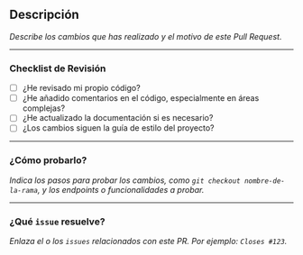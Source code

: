 ## Descripción

_Describe los cambios que has realizado y el motivo de este Pull Request._

---

### Checklist de Revisión

- [ ] ¿He revisado mi propio código?
- [ ] ¿He añadido comentarios en el código, especialmente en áreas complejas?
- [ ] ¿He actualizado la documentación si es necesario?
- [ ] ¿Los cambios siguen la guía de estilo del proyecto?

---

### ¿Cómo probarlo?

_Indica los pasos para probar los cambios, como `git checkout nombre-de-la-rama`, y los endpoints o funcionalidades a probar._

---

### ¿Qué `issue` resuelve?

_Enlaza el o los `issues` relacionados con este PR. Por ejemplo: `Closes #123`._